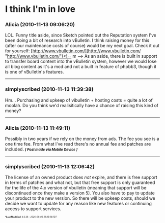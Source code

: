 # I think I'm in love

### **Alicia** (2010-11-13 09:06:20)

LOL. Funny title aside, since Sketch pointed out the Reputation system I've been doing a bit of research into vBulletin. I think raising money for this (after our maintenance costs of course) would be my next goal.
Check it out for yourself: <!-- m -->[http://www.vbulletin.com/](http://www.vbulletin.com/ "http://www.vbulletin.com/")<!-- m -->
As an aside, there is built in support to transfer board content into the vBulletin system, however we would lose all blog content as it's a mod and not a built in feature of phpbb3, though it is one of vBulletin's features.

---

### **simplyscribed** (2010-11-13 11:39:38)

Hm... Purchasing and upkeep of vibulletin + hosting costs = quite a lot of moolah.
Do you think we'd realisitically have a chance of raising this kind of money?

---

### **Alicia** (2010-11-13 11:49:11)

Possibly in two years if we rely on the money from ads.
The fee you see is a one time fee. From what I've read there's no annual fee and patches are included.
<span style="font-size: 0.80em;">***[ Post made via Mobile Device ]***</span>

---

### **simplyscribed** (2010-11-13 12:06:42)

The license of an owned product does *not* expire, and there is free support in terms of patches and what not, but that free support is only guaranteed for the life of the 4.x version of vbulletin (meaning that support will be discontinued once they make a version 5). You also have to pay to update your product to the new version.
So there will be upkeep costs, should we decide we want to update for any reason like new features or continuing access to support services.



<span style="font-size: 0.5em;">***Last Modified**: 4.0.28 - *2025-06-02 21:39:14 EDT*</span>